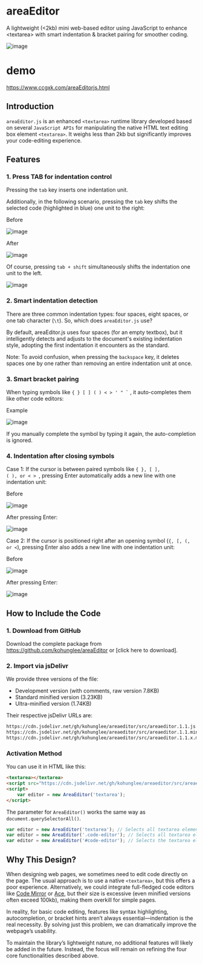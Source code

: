 # areaEditor
A lightweight (&lt;2kb) mini web-based editor using JavaScript to enhance &lt;textarea> with smart indentation &amp; bracket pairing for smoother coding.

![image](https://github.com/user-attachments/assets/fcb09041-6a9e-4ca8-96fa-9261780089af)

# demo

https://www.ccgxk.com/areaEditorjs.html

## Introduction‌
`areaEditor.js` is an enhanced `<textarea>` runtime library developed based on several `JavaScript APIs` for manipulating the native HTML text editing box element `<textarea>`. It weighs less than 2kb but significantly improves your code-editing experience.

## Features‌

### 1. Press TAB for indentation control‌

Pressing the `tab` key inserts one indentation unit.

Additionally, in the following scenario, pressing the `tab` key shifts the selected code (highlighted in blue) one unit to the right:

Before

![image](https://github.com/user-attachments/assets/ba5bc7a7-8061-4057-b8eb-249f3e11f74a)

After

![image](https://github.com/user-attachments/assets/5e38fba0-3f09-4037-8938-7452ba29dfcd)

Of course, pressing ‌`tab + shift‌` simultaneously shifts the indentation one unit to the left.

![image](https://github.com/user-attachments/assets/375f9301-b3f2-4ae9-b4aa-370a03c215cc)

### 2. Smart indentation detection‌

There are three common indentation types: four spaces, eight spaces, or one tab character (`\t`). So, which does `areaEditor.js` use?

By default, areaEditor.js uses ‌four spaces‌ (for an empty textbox), but it intelligently detects and adjusts to the document's existing indentation style, adopting the first indentation it encounters as the standard.

Note: To avoid confusion, when pressing the ‌`backspace‌` key, it deletes spaces one by one rather than removing an entire indentation unit at once.

### 3. Smart bracket pairing‌

When typing symbols like  <code>{ } [ ] ( ) &lt; > ' " `</code> , it auto-completes them like other code editors:

Example

![image](https://github.com/user-attachments/assets/9a7e94a4-cc21-42ff-8e46-5742097a55b0)

If you manually complete the symbol by typing it again, the auto-completion is ignored.

### 4. Indentation after closing symbols‌

‌Case 1‌: If the cursor is between paired symbols like <code>{ }, [ ], ( ), or &lt; > </code>, pressing ‌Enter‌ automatically adds a new line with one indentation unit:

Before

![image](https://github.com/user-attachments/assets/9a6b22ac-a0a9-4ee3-92f4-8295c3ba7a42)

After pressing Enter:

![image](https://github.com/user-attachments/assets/c3b9efde-0ea7-47d9-b69f-cb866f65ad1f)

‌Case 2‌: If the cursor is positioned right after an opening symbol (`{, [, (, or <`), pressing ‌Enter‌ also adds a new line with one indentation unit:

Before

![image](https://github.com/user-attachments/assets/f2ac2573-fec0-42e5-9a4f-2ab3f67a8fcc)

After pressing Enter:

![image](https://github.com/user-attachments/assets/11709e89-c9e3-4b32-aa5e-4cb4a98b273c)


## How to Include the Code‌

### 1. Download from GitHub
Download the complete package from https://github.com/kohunglee/areaEditor or [click here to download].

### 2. Import via jsDelivr

We provide three versions of the file:

- Development version (with comments, raw version 7.8KB)
- Standard minified version (3.23KB)
- Ultra-minified version (1.74KB)

Their respective jsDelivr URLs are:

```markdown
https://cdn.jsdelivr.net/gh/kohunglee/areaeditor/src/areaeditor.1.1.js
https://cdn.jsdelivr.net/gh/kohunglee/areaeditor/src/areaeditor.1.1.min.js
https://cdn.jsdelivr.net/gh/kohunglee/areaeditor/src/areaeditor.1.1.x.min.js
```

### Activation Method

You can use it in HTML like this:

```html
<textarea></textarea>
<script src="https://cdn.jsdelivr.net/gh/kohunglee/areaeditor/src/areaeditor.1.0.x.min.js" integrity="sha384-RTBPOUPVgzaOVDXWZ/mS0hvla8SOJ3IKws1/ZuALSn00+z7uFpCZinpacy7LIZzb" crossorigin="anonymous"></script>
<script>
    var editor = new AreaEditor('textarea');
</script>
```

The parameter for `AreaEditor()` works the same way as `document.querySelectorAll()`.

```JavaScript
var editor = new AreaEditor('textarea'); // Selects all textarea elements
var editor = new AreaEditor('.code-editor'); // Selects all textarea elements with class "code-editor"
var editor = new AreaEditor('#code-editor'); // Selects the textarea element with ID "code-editor"
```

## Why This Design?‌

When designing web pages, we sometimes need to edit code directly on the page. The usual approach is to use a native <code>&lt;textarea></code>, but this offers a poor experience. Alternatively, we could integrate full-fledged code editors like ‌[Code Mirror](https://codemirror.net/ "Code Mirror") or [Ace](https://ace.c9.io/ "Ace"), but their size is excessive (even minified versions often exceed 100kb), making them overkill for simple pages.

In reality, for basic code editing, features like syntax highlighting, autocompletion, or bracket hints aren’t always essential—‌indentation is the real necessity‌. By solving just this problem, we can dramatically improve the webpage’s usability.

To maintain the library’s lightweight nature, no additional features will likely be added in the future. Instead, the focus will remain on refining the four core functionalities described above.
